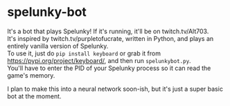 # spelunky-bot
It's a bot that plays Spelunky! If it's running, it'll be on twitch.tv/Alt703.  
It's inspired by twitch.tv/purpletofucrate, written in Python, and plays an entirely vanilla version of Spelunky.  
To use it, just do `pip install keyboard` or grab it from https://pypi.org/project/keyboard/, and then run `spelunkybot.py`.  
You'll have to enter the PID of your Spelunky process so it can read the game's memory.  

I plan to make this into a neural network soon-ish, but it's just a super basic bot at the moment.
